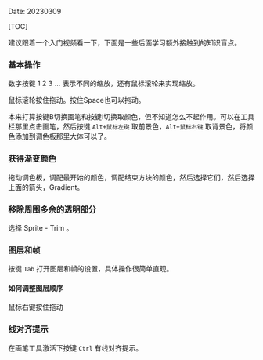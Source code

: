 Date: 20230309

[TOC]



建议跟着一个入门视频看一下，下面是一些后面学习额外接触到的知识盲点。

### 基本操作

数字按键 1 2 3 ... 表示不同的缩放，还有鼠标滚轮来实现缩放。

鼠标滚轮按住拖动。按住Space也可以拖动。

本来打算按键B切换画笔和按键I切换取颜色，但不知道怎么不起作用。可以在工具栏那里点击画笔，然后按键 `Alt+鼠标左键` 取前景色，`Alt+鼠标右键` 取背景色，将颜色添加到调色板那里大体可以了。



### 获得渐变颜色

拖动调色板，调配最开始的颜色，调配结束方块的颜色，然后选择它们，然后选择上面的箭头，Gradient。

### 移除周围多余的透明部分

选择 Sprite - Trim 。



### 图层和帧

按键 `Tab` 打开图层和帧的设置，具体操作很简单直观。

#### 如何调整图层顺序

鼠标右键按住拖动



### 线对齐提示

在画笔工具激活下按键 `Ctrl` 有线对齐提示。
